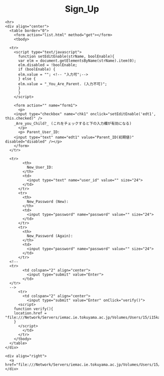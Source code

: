 <html>
  <head>
    <meta http-equiv="content-type" content="text/html; charset=utf-8">
    <title>SignUp (Book Management)</title>
  </head>

  <body>
    <div align="center">
      <h1>Sign_Up</h1>
    </div>
    
    <hr>
    <div align="center">
      <table border="0">
        <form action="list.html" method="get"></form>
        <tbody>

	  <tr>
	    <script type="text/javascript"> 
	      function setEditEnable(strName, boolEnable){ 
	      var elm = document.getElementsByName(strName).item(0);
	      elm.disabled = !boolEnable;
	      if (boolEnable) {
	      elm.value = ""; <!-- "入力可";-->
	      } else {
	      elm.value = "_You_Are_Parent. (入力不可)";
	      }
	      } 
	    </script> 
	    
	    <form action="" name="form1">
	      <p>
		<input type="checkbox" name="chk1" onclick="setEditEnable('edt1', this.checked)" />
		_Are_you_Child?_ (これをチェックすると下の入力欄が有効になる)
	      </p>
	      <p> Parent_User_ID:
		<input type="text" name="edt1" value="Parent_ID(初期値)" disabled="disabled" /></p>
	    </form>
	  </tr>
	    
	  <tr>
            <th>
              New_User_ID:
            </th>
            <td>
              <input type="text" name="user_id" value="" size="24">
            </td>
          </tr>
          <tr>
            <th>
              New_Password (New):
            </th>
            <td>
              <input type="password" name="password" value="" size="24">
            </td>
          </tr>
          <tr>
            <th>
              New_Password (Again):
            </th>
            <td>
              <input type="password" name="password" value="" size="24">
            </td>
          </tr>
	  <!--
	  <tr>
            <td colspan="2" align="center">
              <input type="submit" value="Enter">
            </td>
	  </tr>
	  -->
          <tr>
            <td colspan="2" align="center">
              <input type="submit" value="Enter" onClick="verify()">
	      <script>
		function verify(){
		location.href = "file:///Network/Servers/iemac.ie.tokuyama.ac.jp/Volumes/Users/15/i15kasibe/_CreativePractice_/SignUp/SignUpVerify/signupVerify.html";
		}
	      </script>
            </td>
          </tr>
        </tbody>
      </table>
    </div>

    <div align="right">
      <a href="file:///Network/Servers/iemac.ie.tokuyama.ac.jp/Volumes/Users/15/i15kasibe/_CreativePractice_/login.html">_Back_To_Home_</a>
    </div>

  </body>
</html>
